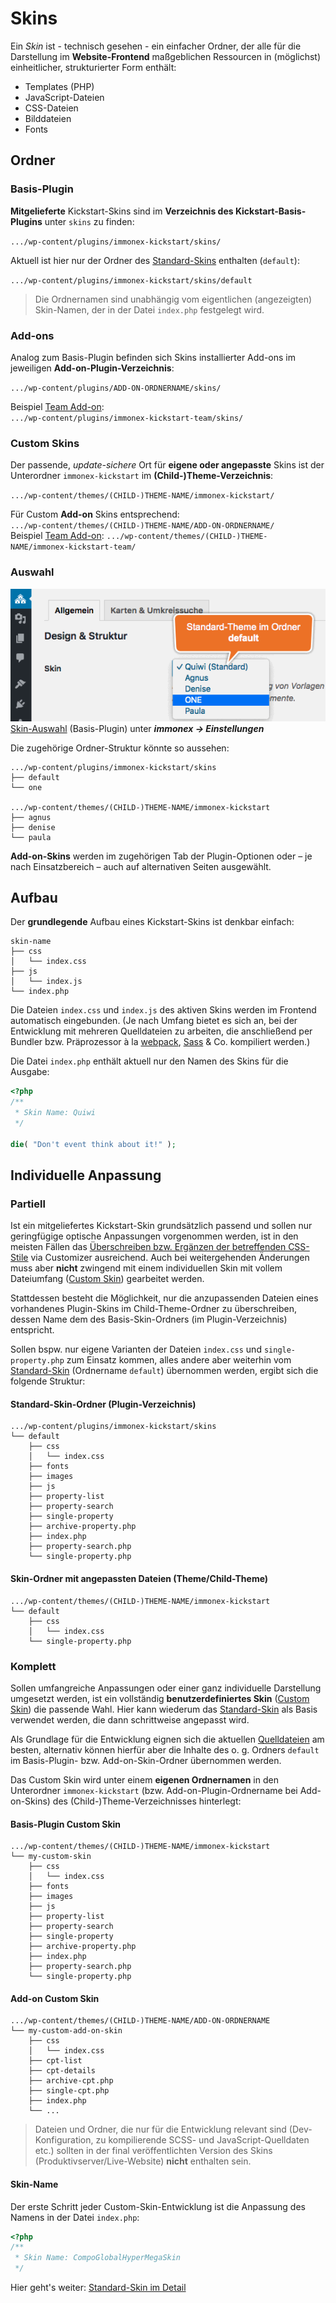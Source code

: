 # Skins

Ein *Skin* ist - technisch gesehen - ein einfacher Ordner, der alle für die Darstellung im **Website-Frontend** maßgeblichen Ressourcen in (möglichst) einheitlicher, strukturierter Form enthält:

- Templates (PHP)
- JavaScript-Dateien
- CSS-Dateien
- Bilddateien
- Fonts

## Ordner

### Basis-Plugin

**Mitgelieferte** Kickstart-Skins sind im **Verzeichnis des Kickstart-Basis-Plugins** unter `skins` zu finden:

`.../wp-content/plugins/immonex-kickstart/skins/`

Aktuell ist hier nur der Ordner des [Standard-Skins](standard-skin) enthalten (`default`):

`.../wp-content/plugins/immonex-kickstart/skins/default`

> Die Ordnernamen sind unabhängig vom eigentlichen (angezeigten) Skin-Namen, der in der Datei `index.php` festgelegt wird.

### Add-ons

Analog zum Basis-Plugin befinden sich Skins installierter Add-ons im jeweiligen **Add-on-Plugin-Verzeichnis**:

`.../wp-content/plugins/ADD-ON-ORDNERNAME/skins/`

Beispiel [Team Add-on](https://de.wordpress.org/plugins/immonex-kickstart-team/):\
`.../wp-content/plugins/immonex-kickstart-team/skins/`

### Custom Skins

Der passende, *update-sichere* Ort für **eigene oder angepasste** Skins ist der Unterordner `immonex-kickstart` im **(Child-)Theme-Verzeichnis**:

`.../wp-content/themes/(CHILD-)THEME-NAME/immonex-kickstart/`

Für Custom **Add-on** Skins entsprechend:\
`.../wp-content/themes/(CHILD-)THEME-NAME/ADD-ON-ORDNERNAME/`\
Beispiel [Team Add-on](https://de.wordpress.org/plugins/immonex-kickstart-team/): `.../wp-content/themes/(CHILD-)THEME-NAME/immonex-kickstart-team/`

### Auswahl

 ![Skin-Auswahl](../assets/scst-skin-selection-1.gif)\
 [Skin-Auswahl](/schnellstart/einrichtung#skin) (Basis-Plugin) unter ***immonex → Einstellungen***

Die zugehörige Ordner-Struktur könnte so aussehen:
```
.../wp-content/plugins/immonex-kickstart/skins
├── default
└── one

.../wp-content/themes/(CHILD-)THEME-NAME/immonex-kickstart
├── agnus
├── denise
└── paula
 ```

**Add-on-Skins** werden im zugehörigen Tab der Plugin-Optionen oder – je nach Einsatzbereich – auch auf alternativen Seiten ausgewählt.

## Aufbau

Der **grundlegende** Aufbau eines Kickstart-Skins ist denkbar einfach:
```
skin-name
├── css
│   └── index.css
├── js
│   └── index.js
└── index.php
```

Die Dateien `index.css` und `index.js` des aktiven Skins werden im Frontend automatisch eingebunden. (Je nach Umfang bietet es sich an, bei der Entwicklung mit mehreren Quelldateien zu arbeiten, die anschließend per Bundler bzw. Präprozessor à la [webpack](https://webpack.js.org/), [Sass](https://sass-lang.com/) & Co. kompiliert werden.)

Die Datei `index.php` enthält aktuell nur den Namen des Skins für die Ausgabe:

```php
<?php
/**
 * Skin Name: Quiwi
 */

die( "Don't event think about it!" );
```

## Individuelle Anpassung

### Partiell

Ist ein mitgeliefertes Kickstart-Skin grundsätzlich passend und sollen nur geringfügige optische Anpassungen vorgenommen werden, ist in den meisten Fällen das [Überschreiben bzw. Ergänzen der betreffenden CSS-Stile](css) via Customizer ausreichend. Auch bei weitergehenden Änderungen muss aber **nicht** zwingend mit einem individuellen Skin mit vollem Dateiumfang ([Custom Skin](standard-skin)) gearbeitet werden.

Stattdessen besteht die Möglichkeit, nur die anzupassenden Dateien eines  vorhandenes Plugin-Skins im Child-Theme-Ordner zu überschreiben, dessen Name dem des Basis-Skin-Ordners (im Plugin-Verzeichnis) entspricht.

Sollen bspw. nur eigene Varianten der Dateien `index.css` und `single-property.php` zum Einsatz kommen, alles andere aber weiterhin vom [Standard-Skin](standard-skin) (Ordnername `default`) übernommen werden, ergibt sich die folgende Struktur:

#### Standard-Skin-Ordner (Plugin-Verzeichnis)

```
.../wp-content/plugins/immonex-kickstart/skins
└── default
    ├── css
    │   └── index.css
    ├── fonts
    ├── images
    ├── js
    ├── property-list
    ├── property-search
    ├── single-property
    ├── archive-property.php
    ├── index.php
    ├── property-search.php
    └── single-property.php
```

#### Skin-Ordner mit angepassten Dateien (Theme/Child-Theme)

```
.../wp-content/themes/(CHILD-)THEME-NAME/immonex-kickstart
└── default
    ├── css
    │   └── index.css
    └── single-property.php
```

### Komplett

Sollen umfangreiche Anpassungen oder einer ganz individuelle Darstellung umgesetzt werden, ist ein vollständig **benutzerdefiniertes Skin** ([Custom Skin](standard-skin)) die passende Wahl. Hier kann wiederum das [Standard-Skin](standard-skin) als Basis verwendet werden, die dann schrittweise angepasst wird.

Als Grundlage für die Entwicklung eignen sich die aktuellen [Quelldateien](https://github.com/immonex/kickstart/tree/master/src/skins/default) am besten, alternativ können hierfür aber die Inhalte des o. g. Ordners `default` im Basis-Plugin- bzw. Add-on-Skin-Ordner übernommen werden.

Das Custom Skin wird unter einem **eigenen Ordnernamen** in den Unterordner `immonex-kickstart` (bzw. Add-on-Plugin-Ordnername bei Add-on-Skins) des (Child-)Theme-Verzeichnisses hinterlegt:

#### Basis-Plugin Custom Skin

```
.../wp-content/themes/(CHILD-)THEME-NAME/immonex-kickstart
└── my-custom-skin
    ├── css
    │   └── index.css
    ├── fonts
    ├── images
    ├── js
    ├── property-list
    ├── property-search
    ├── single-property
    ├── archive-property.php
    ├── index.php
    ├── property-search.php
    └── single-property.php
```

#### Add-on Custom Skin

```
.../wp-content/themes/(CHILD-)THEME-NAME/ADD-ON-ORDNERNAME
└── my-custom-add-on-skin
    ├── css
    │   └── index.css
    ├── cpt-list
    ├── cpt-details
    ├── archive-cpt.php
    ├── single-cpt.php
    ├── index.php
    └── ...
```

> Dateien und Ordner, die nur für die Entwicklung relevant sind (Dev-Konfiguration, zu kompilierende SCSS- und JavaScript-Quelldaten etc.) sollten in der final veröffentlichten Version des Skins (Produktivserver/Live-Website) **nicht** enthalten sein.

#### Skin-Name

Der erste Schritt jeder Custom-Skin-Entwicklung ist die Anpassung des Namens in der Datei `index.php`:

```php
<?php
/**
 * Skin Name: CompoGlobalHyperMegaSkin
 */
```

Hier geht's weiter: [Standard-Skin im Detail](standard-skin)

